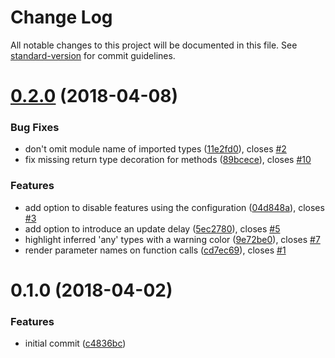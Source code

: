 # Change Log

All notable changes to this project will be documented in this file. See [standard-version](https://github.com/conventional-changelog/standard-version) for commit guidelines.

<a name="0.2.0"></a>
# [0.2.0](https://github.com/MartinJohns/vscode-inline-types/compare/v0.1.0...v0.2.0) (2018-04-08)


### Bug Fixes

* don't omit module name of imported types ([11e2fd0](https://github.com/MartinJohns/vscode-inline-types/commit/11e2fd0)), closes [#2](https://github.com/MartinJohns/vscode-inline-types/issues/2)
* fix missing return type decoration for methods ([89bcece](https://github.com/MartinJohns/vscode-inline-types/commit/89bcece)), closes [#10](https://github.com/MartinJohns/vscode-inline-types/issues/10)


### Features

* add option to disable features using the configuration ([04d848a](https://github.com/MartinJohns/vscode-inline-types/commit/04d848a)), closes [#3](https://github.com/MartinJohns/vscode-inline-types/issues/3)
* add option to introduce an update delay ([5ec2780](https://github.com/MartinJohns/vscode-inline-types/commit/5ec2780)), closes [#5](https://github.com/MartinJohns/vscode-inline-types/issues/5)
* highlight inferred 'any' types with a warning color ([9e72be0](https://github.com/MartinJohns/vscode-inline-types/commit/9e72be0)), closes [#7](https://github.com/MartinJohns/vscode-inline-types/issues/7)
* render parameter names on function calls ([cd7ec69](https://github.com/MartinJohns/vscode-inline-types/commit/cd7ec69)), closes [#1](https://github.com/MartinJohns/vscode-inline-types/issues/1)



<a name="0.1.0"></a>
# 0.1.0 (2018-04-02)


### Features

* initial commit ([c4836bc](https://github.com/MartinJohns/vscode-inline-types/commit/c4836bc))
